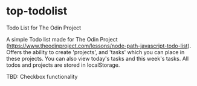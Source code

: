 # top-todolist
 Todo List for The Odin Project 

A simple Todo list made for The Odin Project (https://www.theodinproject.com/lessons/node-path-javascript-todo-list).
Offers the ability to create 'projects', and 'tasks' which you can place in these projects. 
You can also view today's tasks and this week's tasks.
All todos and projects are stored in localStorage.

TBD:
Checkbox functionality
